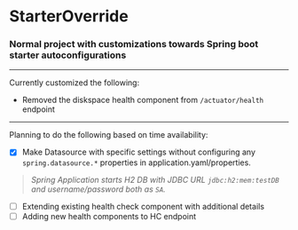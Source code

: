 # StarterOverride
### Normal project with customizations towards Spring boot starter autoconfigurations

---

Currently customized the following:
  - Removed the diskspace health component from `/actuator/health` endpoint
 
 ---
Planning to do the following based on time availability:
- [x] Make Datasource with specific settings without configuring any `spring.datasource.*` properties in application.yaml/properties.
>   _Spring Application starts H2 DB with JDBC URL `jdbc:h2:mem:testDB` and username/password  both as `SA`._
- [ ] Extending existing health check component with additional details
- [ ] Adding new health components to HC endpoint
